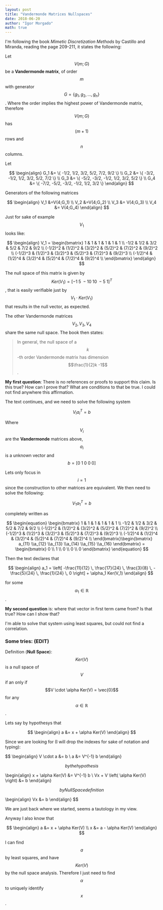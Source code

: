 ```yaml
---
layout: post
title: "Vandermonde Matrices Nullspaces"
date: 2018-06-20
author: "Igor Morgado"
math: true
---
```


I'm following the book *Mimetic Discretization Methods* by Castillo and Miranda, reading the page 209-211, it states the following:

Let $$V(m;G)$$ be a **Vandermonde matrix**, of order $$m$$ with generator $$G = \{ g_1, g_2, \ldots, g_n \}$$. Where the order implies the highest power of Vandermonde matrix, therefore $$V(m;G)$$ has $$(m+1)$$ rows and $$n$$ columns. 

Let 

$$
\begin{align}
G_1 &= \{ -1/2, 1/2, 3/2, 5/2, 7/2, 9/2 \} \\
G_2 &= \{ -3/2, -1/2, 1/2, 3/2, 5/2, 7/2 \} \\
G_3 &= \{ -5/2, -3/2, -1/2, 1/2, 3/2, 5/2 \} \\
G_4 &= \{ -7/2, -5/2, -3/2, -1/2, 1/2, 3/2 \}
\end{align}
$$

Generators of the following matrices

$$
\begin{align}
V_1 &=V(4;G_1) \\
V_2 &=V(4;G_2) \\
V_3 &= V(4;G_3) \\
V_4 &= V(4;G_4)
\end{align}
$$

Just for sake of example $$V_1$$ looks like:

$$
\begin{align}
V_1 = \begin{bmatrix}
1 & 1 & 1 & 1 & 1 & 1 \\
-1/2 & 1/2 & 3/2 & 5/2 & 7/2 & 9/2 \\
(-1/2)^2 & (1/2)^2 & (3/2)^2 & (5/2)^2 & (7/2)^2 & (9/2)^2 \\
(-1/2)^3 & (1/2)^3 & (3/2)^3 & (5/2)^3 & (7/2)^3 & (9/2)^3 \\
(-1/2)^4 & (1/2)^4 & (3/2)^4 & (5/2)^4 & (7/2)^4 & (9/2)^4 \\
\end{bmatrix}
\end{align}
$$

The null space of this matrix is given by $$Ker(V_1) =[-1 \; 5 \; -10\; 10\; -5\; 1]^T$$, that is easily verifiable just by $$V_1 \cdot Ker(V_1)$$ that results in the null vector, as expected.

The other Vandermonde matrices $$V_2, V_3, V_4$$ share the same null space. The book then states:

> In general, the null space of a $$k$$-th order Vandermonde matrix has dimension $$\frac{1}{2}k -1$$.

**My first question**: There is no references or proofs to support this claim. Is this true? How can I prove that? What are conditions to that be true. I could not find anywhere this affirmation.

The text continues, and we need to solve the following system

$$
\begin{equation}
V_i a_i^T = b
\end{equation}
$$

Where $$V_i$$ are the **Vandermonde** matrices above, $$a_i$$ is a unknown vector and $$b = [ 0 \;1 \;0 \;0\; 0 ]$$

Lets only focus in $$i=1$$ since the construction to other matrices are equivalent. We then need to solve the following:

$$
\begin{equation}
V_1 a_1^T = b
\end{equation}
$$

completely written as

$$
\begin{equation}
\begin{bmatrix}
1 & 1 & 1 & 1 & 1 & 1 \\
-1/2 & 1/2 & 3/2 & 5/2 & 7/2 & 9/2 \\
(-1/2)^2 & (1/2)^2 & (3/2)^2 & (5/2)^2 & (7/2)^2 & (9/2)^2 \\
(-1/2)^3 & (1/2)^3 & (3/2)^3 & (5/2)^3 & (7/2)^3 & (9/2)^3 \\
(-1/2)^4 & (1/2)^4 & (3/2)^4 & (5/2)^4 & (7/2)^4 & (9/2)^4 \\
\end{bmatrix}\begin{bmatrix}
a_{11} \\a_{12} \\a_{13} \\a_{14} \\a_{15} \\a_{16}
\end{bmatrix} = \begin{bmatrix}
0 \\ 1 \\ 0 \\ 0 \\ 0
\end{bmatrix}
\end{equation}
$$

Then the text declares that 

$$
\begin{align}
a_1 = \left[ -\frac{11}{12} \, \frac{17}{24} \, \frac{3}{8} \, -\frac{5}{24} \,  \frac{1}{24} \, 0 \right]  + \alpha_1 Ker(V_1)
\end{align}
$$

for some $$\alpha_1 \in \mathbb{R}$$.

**My second question** is: where that vector in first term came from? Is that true? How can I show that?

I'm able to solve that system using least squares, but could not find a correlation.

### Some tries: (EDIT)

Definition (**Null Space**): $$Ker(V)$$ is a null space of $$V$$ if an only if $$V \cdot \alpha Ker(V) = \vec{0}$$ for any $$\alpha \in \mathbb{R}$$.

Lets say by hypothesys that

$$
\begin{align}
a &= x + \alpha Ker(V)
\end{align}
$$

Since we are looking for (I will drop the indexes for sake of notation and typing):

$$
\begin{align}
V \cdot a &= b \\
a &= V^{-1} b
\end{align}

$$
by the hypothesis
$$

\begin{align}
x + \alpha Ker(V) &= V^{-1} b \\
Vx + V \left( \alpha Ker(V) \right) &= b
\end{align}

$$
by Null Space definition
$$

\begin{align}
Vx &= b
\end{align}
$$

We are just back where we started, seems a tautology in my view.

Anyway I also know that

$$
\begin{align}
a &= x + \alpha Ker(V) \\
x &= a - \alpha Ker(V)
\end{align}
$$

I can find $$a$$ by least squares, and have $$Ker(V)$$ by the null space analysis. Therefore  I just need to find $$\alpha$$ to uniquely identify $$x$$.
